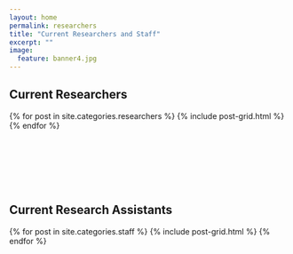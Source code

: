 ```yaml
---
layout: home
permalink: researchers
title: "Current Researchers and Staff"
excerpt: ""
image:
  feature: banner4.jpg
---
```

<h2 class="post-title">Current Researchers</h2>
<div class="tiles">
{% for post in site.categories.researchers %}
	{% include post-grid.html %}
{% endfor %}
</div><!-- /.tiles -->
<br><br><br><br><br><br>

<div><h2 class="post-title">Current Research Assistants</h2></div>
<div class="tiles">
{% for post in site.categories.staff %}
	{% include post-grid.html %}
{% endfor %}
</div><!-- /.tiles -->
